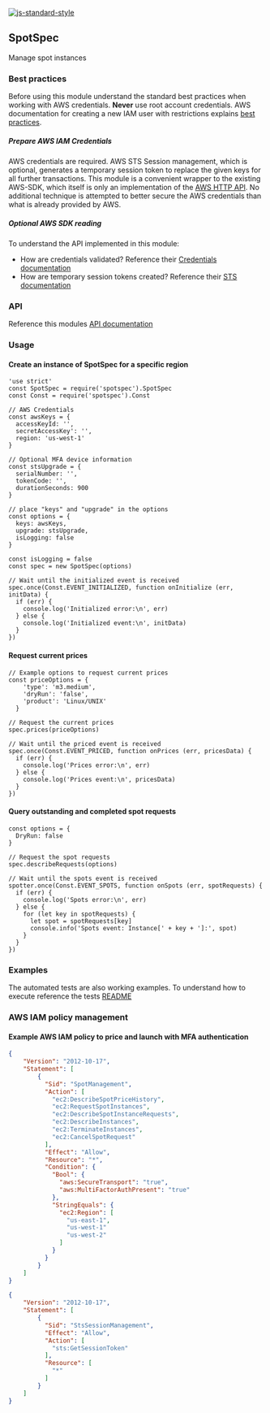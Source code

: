 [![js-standard-style](https://img.shields.io/badge/code%20style-standard-brightgreen.svg?style=flat)](https://github.com/feross/standard)

## SpotSpec
Manage spot instances

### Best practices
Before using this module understand the standard best practices when working with AWS credentials. __Never__ use root account credentials. AWS documentation for creating a new IAM user with restrictions explains [best practices](http://docs.aws.amazon.com/IAM/latest/UserGuide/best-practices.html).

##### Prepare AWS IAM Credentials
AWS credentials are required. AWS STS Session management, which is optional, generates a temporary session token to replace the given keys for all further transactions. This module is a convenient wrapper to the existing AWS-SDK, which itself is only an implementation of the [AWS HTTP API](http://docs.aws.amazon.com/AWSEC2/latest/APIReference/Welcome.html). No additional technique is attempted to better secure the AWS credentials than what is already provided by AWS.

##### Optional AWS SDK reading
To understand the API implemented in this module:
* How are credentials validated? Reference their [Credentials documentation](http://docs.aws.amazon.com/AWSJavaScriptSDK/latest/AWS/Credentials.html#accessKeyId-property)
* How are temporary session tokens created? Reference their [STS documentation](http://docs.aws.amazon.com/AWSJavaScriptSDK/latest/AWS/STS.html#getSessionToken-property)

### API
Reference this modules [API documentation](./doc/index.md)

### Usage

#### Create an instance of SpotSpec for a specific region

```
'use strict'
const SpotSpec = require('spotspec').SpotSpec
const Const = require('spotspec').Const

// AWS Credentials
const awsKeys = {
  accessKeyId: '',
  secretAccessKey': '',
  region: 'us-west-1'
}

// Optional MFA device information
const stsUpgrade = {
  serialNumber: '',
  tokenCode: '',
  durationSeconds: 900
}

// place "keys" and "upgrade" in the options
const options = {
  keys: awsKeys,
  upgrade: stsUpgrade,
  isLogging: false
}

const isLogging = false
const spec = new SpotSpec(options)

// Wait until the initialized event is received
spec.once(Const.EVENT_INITIALIZED, function onInitialize (err, initData) {
  if (err) {
    console.log('Initialized error:\n', err)
  } else {
    console.log('Initialized event:\n', initData)
  }
})
```

#### Request current prices
```
// Example options to request current prices
const priceOptions = {
    'type': 'm3.medium',
    'dryRun': 'false',
    'product': 'Linux/UNIX'
  }

// Request the current prices
spec.prices(priceOptions)

// Wait until the priced event is received
spec.once(Const.EVENT_PRICED, function onPrices (err, pricesData) {
  if (err) {
    console.log('Prices error:\n', err)
  } else {
    console.log('Prices event:\n', pricesData)
  }
})
```

#### Query outstanding and completed spot requests
```
const options = {
  DryRun: false
}

// Request the spot requests
spec.describeRequests(options)

// Wait until the spots event is received
spotter.once(Const.EVENT_SPOTS, function onSpots (err, spotRequests) {
  if (err) {
    console.log('Spots error:\n', err)
  } else {
    for (let key in spotRequests) {
      let spot = spotRequests[key]
      console.info('Spots event: Instance[' + key + ']:', spot)
    }
  }
})
```

### Examples

The automated tests are also working examples. To understand how to execute reference the tests [README](./test/README.md)

### AWS IAM policy management

#### Example AWS IAM policy to price and launch with MFA authentication
```json
{
    "Version": "2012-10-17",
    "Statement": [
        {
          "Sid": "SpotManagement",
          "Action": [
            "ec2:DescribeSpotPriceHistory",
            "ec2:RequestSpotInstances",
            "ec2:DescribeSpotInstanceRequests",
            "ec2:DescribeInstances",
            "ec2:TerminateInstances",
            "ec2:CancelSpotRequest"
          ],
          "Effect": "Allow",
          "Resource": "*",
          "Condition": {
            "Bool": {
              "aws:SecureTransport": "true",
              "aws:MultiFactorAuthPresent": "true"
            },
            "StringEquals": {
              "ec2:Region": [
                "us-east-1",
                "us-west-1"
                "us-west-2"
              ]
            }
          }
        }
    ]
}
```

```json
{
    "Version": "2012-10-17",
    "Statement": [
        {
          "Sid": "StsSessionManagement",
          "Effect": "Allow",
          "Action": [
            "sts:GetSessionToken"
          ],
          "Resource": [
            "*"
          ]
        }
    ]
}
```
